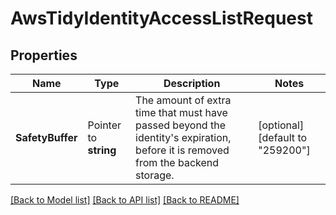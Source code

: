 # AwsTidyIdentityAccessListRequest


## Properties

Name | Type | Description | Notes
------------ | ------------- | ------------- | -------------
**SafetyBuffer** | Pointer to **string** | The amount of extra time that must have passed beyond the identity&#x27;s expiration, before it is removed from the backend storage. | [optional] [default to "259200"]





[[Back to Model list]](../README.md#documentation-for-models) [[Back to API list]](../README.md#documentation-for-api-endpoints) [[Back to README]](../README.md)


